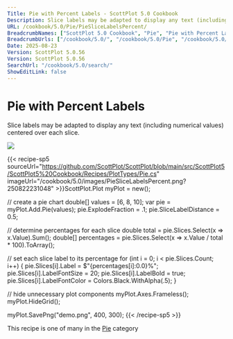 ```yaml
---
Title: Pie with Percent Labels - ScottPlot 5.0 Cookbook
Description: Slice labels may be adapted to display any text (including numerical values) centered over each slice.
URL: /cookbook/5.0/Pie/PieSliceLabelsPercent/
BreadcrumbNames: ["ScottPlot 5.0 Cookbook", "Pie", "Pie with Percent Labels"]
BreadcrumbUrls: ["/cookbook/5.0/", "/cookbook/5.0/Pie", "/cookbook/5.0/Pie/PieSliceLabelsPercent"]
Date: 2025-08-23
Version: ScottPlot 5.0.56
Version: ScottPlot 5.0.56
SearchUrl: "/cookbook/5.0/search/"
ShowEditLink: false
---
```



<div class='d-flex align-items-center mt-5'>
<h1 class='me-2 text-dark my-0 border-0'>Pie with Percent Labels</h1>
</div>

Slice labels may be adapted to display any text (including numerical values) centered over each slice.

[![](/cookbook/5.0/images/PieSliceLabelsPercent.png?250822231048)](/cookbook/5.0/images/PieSliceLabelsPercent.png?250822231048)

{{< recipe-sp5 sourceUrl="https://github.com/ScottPlot/ScottPlot/blob/main/src/ScottPlot5/ScottPlot5%20Cookbook/Recipes/PlotTypes/Pie.cs" imageUrl="/cookbook/5.0/images/PieSliceLabelsPercent.png?250822231048" >}}ScottPlot.Plot myPlot = new();

// create a pie chart
double[] values = [6, 8, 10];
var pie = myPlot.Add.Pie(values);
pie.ExplodeFraction = .1;
pie.SliceLabelDistance = 0.5;

// determine percentages for each slice
double total = pie.Slices.Select(x =&gt; x.Value).Sum();
double[] percentages = pie.Slices.Select(x =&gt; x.Value / total * 100).ToArray();

// set each slice label to its percentage
for (int i = 0; i &lt; pie.Slices.Count; i++)
{
    pie.Slices[i].Label = $"{percentages[i]:0.0}%";
    pie.Slices[i].LabelFontSize = 20;
    pie.Slices[i].LabelBold = true;
    pie.Slices[i].LabelFontColor = Colors.Black.WithAlpha(.5);
}

// hide unnecessary plot components
myPlot.Axes.Frameless();
myPlot.HideGrid();

myPlot.SavePng("demo.png", 400, 300);
{{< /recipe-sp5 >}}

<div class='my-5 text-center'>This recipe is one of many in the <a href='/cookbook/5.0/Pie'>Pie</a> category</div>


